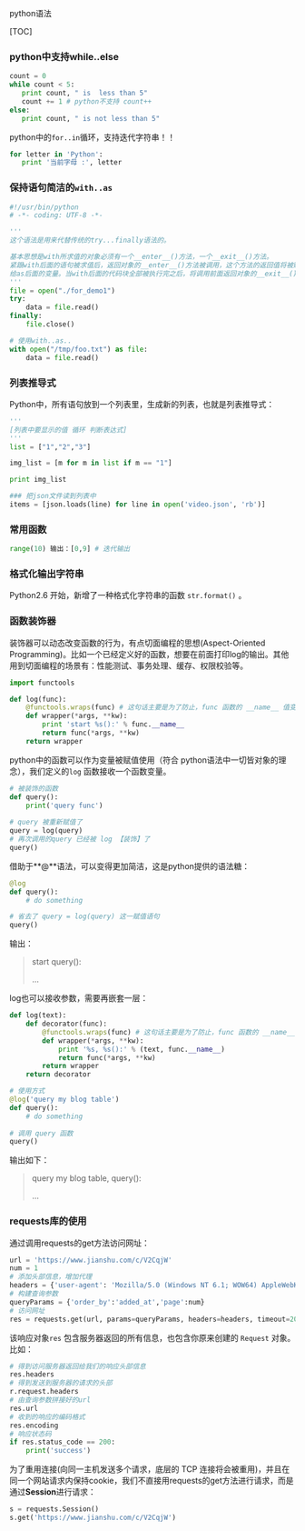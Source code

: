 python语法

[TOC]

### python中支持while..else

```python
count = 0
while count < 5:
   print count, " is  less than 5"
   count += 1 # python不支持 count++
else:
   print count, " is not less than 5"
```

python中的`for..in`循环，支持迭代字符串！！

```python
for letter in 'Python':
   print '当前字母 :', letter
```



### 保持语句简洁的`with..as`

```python
#!/usr/bin/python
# -*- coding: UTF-8 -*-

'''
这个语法是用来代替传统的try...finally语法的。 

基本思想是with所求值的对象必须有一个__enter__()方法，一个__exit__()方法。
紧跟with后面的语句被求值后，返回对象的__enter__()方法被调用，这个方法的返回值将被赋值
给as后面的变量。当with后面的代码块全部被执行完之后，将调用前面返回对象的__exit__()方法。
'''
file = open("./for_demo1")  
try:  
    data = file.read()  
finally:  
    file.close()  

# 使用with..as..
with open("/tmp/foo.txt") as file:  
    data = file.read()

```

### 列表推导式

Python中，所有语句放到一个列表里，生成新的列表，也就是列表推导式：

```python
'''
[列表中要显示的值 循环 判断表达式]
'''
list = ["1","2","3"]

img_list = [m for m in list if m == "1"]

print img_list

### 把json文件读到列表中
items = [json.loads(line) for line in open('video.json', 'rb')]
```



### 常用函数

```python
range(10) 输出：[0,9] # 迭代输出
```

### 格式化输出字符串

Python2.6 开始，新增了一种格式化字符串的函数 `str.format()` 。

### 函数装饰器

装饰器可以动态改变函数的行为，有点切面编程的思想(Aspect-Oriented Programming)。比如一个已经定义好的函数，想要在前面打印log的输出。其他用到切面编程的场景有：性能测试、事务处理、缓存、权限校验等。

```python
import functools

def log(func):
    @functools.wraps(func) # 这句话主要是为了防止，func 函数的 __name__ 值变化。
    def wrapper(*args, **kw):
        print 'start %s():' % func.__name__
        return func(*args, **kw)
    return wrapper
```

python中的函数可以作为变量被赋值使用（符合 python语法中一切皆对象的理念），我们定义的`log` 函数接收一个函数变量。

```python
# 被装饰的函数
def query():
    print('query func')
   
# query 被重新赋值了
query = log(query)
# 再次调用的query 已经被 log 【装饰】了
query()
```

借助于**@**语法，可以变得更加简洁，这是python提供的语法糖：

```python
@log
def query():
    # do something

# 省去了 query = log(query) 这一赋值语句
query()
```

输出：

> start query():
>
> ...

log也可以接收参数，需要再嵌套一层：

```python
def log(text):
    def decorator(func):
        @functools.wraps(func) # 这句话主要是为了防止，func 函数的 __name__ 值变化。
        def wrapper(*args, **kw):
            print '%s, %s():' % (text, func.__name__)
            return func(*args, **kw)
        return wrapper
    return decorator

# 使用方式
@log('query my blog table')
def query():
    # do something
    
# 调用 query 函数
query()
```

输出如下：

> query my blog table, query():
>
> ...



### requests库的使用

通过调用requests的get方法访问网址：

```python
url = 'https://www.jianshu.com/c/V2CqjW'
num = 1
# 添加头部信息，增加代理
headers = {'user-agent': 'Mozilla/5.0 (Windows NT 6.1; WOW64) AppleWebKit/537.36 (KHTML, like Gecko) Chrome/63.0.3239.84 Safari/537.36'}
# 构建查询参数
queryParams = {'order_by':'added_at','page':num}
# 访问网址
res = requests.get(url, params=queryParams, headers=headers, timeout=200)
```

该响应对象`res` 包含服务器返回的所有信息，也包含你原来创建的 `Request` 对象。比如：

```python
# 得到访问服务器返回给我们的响应头部信息
res.headers
# 得到发送到服务器的请求的头部
r.request.headers
# 由查询参数拼接好的url
res.url
# 收到的响应的编码格式
res.encoding
# 响应状态码
if res.status_code == 200:
    print('success')
```

为了重用连接(向同一主机发送多个请求，底层的 TCP 连接将会被重用)，并且在同一个网站请求内保持cookie，我们不直接用requests的get方法进行请求，而是通过**Session**进行请求：

```python
s = requests.Session()
s.get('https://www.jianshu.com/c/V2CqjW')
```



